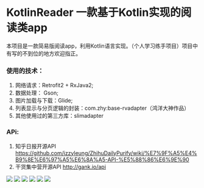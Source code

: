 # KotlinReader 一款基于Kotlin实现的阅读类app

本项目是一款简易版阅读app，利用Kotlin语言实现。（个人学习练手项目）项目中有写的不到位的地方欢迎指正。


### 使用的技术：
1. 网络请求：Retrofit2 + RxJava2;
2. 数据处理： Gson;
3. 图片加载与下载：Glide;
4. 列表显示与分页逻辑的封装：com.zhy:base-rvadapter（鸿洋大神作品）
5. 其他使用过的第三方库：slimadapter

### APi:
1. 知乎日报开源API https://github.com/izzyleung/ZhihuDailyPurify/wiki/%E7%9F%A5%E4%B9%8E%E6%97%A5%E6%8A%A5-API-%E5%88%86%E6%9E%90
2. 干货集中营开源API http://gank.io/api

![](https://github.com/LiuXi0314/KotlinReader/blob/master/pic/video.gif)
![](https://github.com/LiuXi0314/KotlinReader/blob/master/pic/Screenshot_1.jpg)
![](https://github.com/LiuXi0314/KotlinReader/blob/master/pic/Screenshot_2.jpg)
![](https://github.com/LiuXi0314/KotlinReader/blob/master/pic/Screenshot_3.jpg)
![](https://github.com/LiuXi0314/KotlinReader/blob/master/pic/Screenshot_4.jpg)
![](https://github.com/LiuXi0314/KotlinReader/blob/master/pic/Screenshot_5.jpg)
